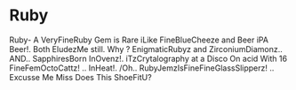 Ruby
====

Ruby- A VeryFineRuby Gem is Rare iLike FineBlueCheeze and Beer iPA Beer!. Both EludezMe still. Why ? EnigmaticRubyz and ZirconiumDiamonz.. AND.. SapphiresBorn InOvenz!. iTzCrytalography at a Disco On acid With 16 FineFemOctoCattz! .. InHeat!. /Oh.. RubyJemzIsFineFineGlassSlipperz! .. Excusse Me Miss Does This ShoeFitU? 
